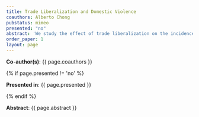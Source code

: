 ```yaml
---
title: Trade Liberalization and Domestic Violence
coauthors: Alberto Chong
pubstatus: mimeo
presented: "no"
abstract: 'We study the effect of trade liberalization on the incidence of domestic violence in Peru. We exploit the pre-2007-reform industrial composition of male and female employment in par with tariff changes to compute two measures of exposure to trade liberalization, in a similar vein as in Dix-Carneiro and Kovak (2015). We find that a decrease of 1 percentage point in tariff protection for men, increased the probability of female suffering physical domestic violence in about 2 percentage points. This imply that between 2004 and 2011, a district in which male were exposed to the mean reduction in tariffs, physical violence increased in 20 percentage points relative to other districts. Female exposure to the trade reform reduced domestic violence (but this difference was not statistically significant). We then demonstrate that these impacts are driven by the unskilled females (i.e. those with a low level of bargaining power). Furthermore, we show that the main link between trade liberalization and domestic violence is the labor market: male exposure to tariff cuts increased employment for both the unskilled and skilled female. This suggests that when female labor opportunities are enhanced, women with low bargaining power experiences more violence, as suggested by the male-backlash theory. However, when women with high bargaining power have better opportunities, they do not experience a rise in violence.'
order_paper: 1
layout: page
---
```

<p><b>Co-author(s)</b>: {{ page.coauthors }} </p>

{% if page.presented != 'no' %}
<p><b>Presented in</b>: {{ page.presented }} </p>
{% endif %}

<p><b>Abstract</b>: {{ page.abstract }} </p>
